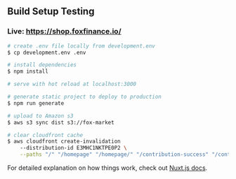## Build Setup Testing
### Live: https://shop.foxfinance.io/
```bash
# create .env file locally from development.env
$ cp development.env .env

# install dependencies
$ npm install

# serve with hot reload at localhost:3000

# generate static project to deploy to production
$ npm run generate

# upload to Amazon s3
$ aws s3 sync dist s3://fox-market

# clear cloudfront cache
$ aws cloudfront create-invalidation 
    --distribution-id E3MHC1NKTPE0P2 \
    --paths "/" "/homepage" "/homepage/" "/contribution-success" "/contribution-success/"
```

For detailed explanation on how things work, check out [Nuxt.js docs](https://nuxtjs.org).
